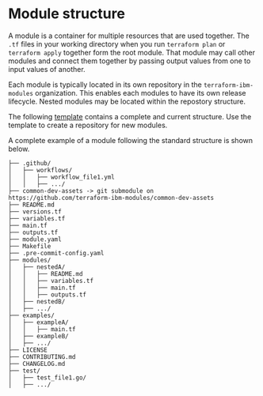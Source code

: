 # Module structure

A module is a container for multiple resources that are used together. The `.tf` files in your working directory when you run `terraform plan` or `terraform apply` together form the root module. That module may call other modules and connect them together by passing output values from one to input values of another.

Each module is typically located in its own repository in the `terraform-ibm-modules` organization. This enables each modules to have its own release lifecycle. Nested modules may be located within the repostory structure.

The following [template](https://github.com/terraform-ibm-modules/terraform-ibm-module-template) contains a complete and current structure. Use the template to create a repository for new modules.

A complete example of a module following the standard structure is shown below.

```text
├── .github/
│   ├── workflows/
│   │   ├── workflow_file1.yml
│   │   ├── .../
├── common-dev-assets -> git submodule on https://github.com/terraform-ibm-modules/common-dev-assets
├── README.md
├── versions.tf
├── variables.tf
├── main.tf
├── outputs.tf
├── module.yaml
├── Makefile
├── .pre-commit-config.yaml
├── modules/
│   ├── nestedA/
│   │   ├── README.md
│   │   ├── variables.tf
│   │   ├── main.tf
│   │   ├── outputs.tf
│   ├── nestedB/
│   ├── .../
├── examples/
│   ├── exampleA/
│   │   ├── main.tf
│   ├── exampleB/
│   ├── .../
├── LICENSE
├── CONTRIBUTING.md
├── CHANGELOG.md
├── test/
│   ├── test_file1.go/
│   ├── .../
```
